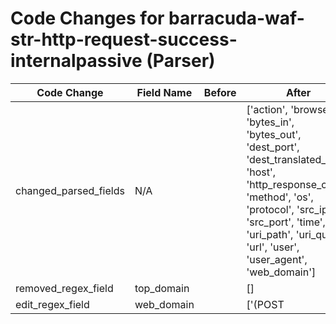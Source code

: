 # Code Changes for barracuda-waf-str-http-request-success-internalpassive (Parser)

| Code Change | Field Name | Before | After |
|-------------|------------|--------|-------|
| changed_parsed_fields | N/A |  | ['action', 'browser', 'bytes_in', 'bytes_out', 'dest_port', 'dest_translated_ip', 'host', 'http_response_code', 'method', 'os', 'protocol', 'src_ip', 'src_port', 'time', 'uri_path', 'uri_query', 'url', 'user', 'user_agent', 'web_domain'] |
| removed_regex_field | top_domain |  | [] |
| edit_regex_field | web_domain |  | ['(POST|GET)\s+\S+\s+({web_domain}[^\s]*(?:\.(?:com|net|info|edu|org|gov|co|jp|ru|de|ir|it|in|fr|info|pl|nl|es|gr|cz|eu|tv|me|jp|ca|cn|uk|my|cc|id|us|nz|biz|club|io|gg|fi|au|st|tw|asia|sg|ie|li|za|ch))+)\s', '({time}\d\d\d\d-\d\d-\d\d \d\d:\d\d:\d\d\.\d+ (\+|\-)\d+)\s+(?:-|({host}\S+))\s+(\S+\s+){2}(?:-|({dest_port}\d+))\s+(?:-|({src_ip}((([0-9a-fA-F.]{0,4}):{1,2}){1,7}([0-9a-fA-F]){0,4})|(((25[0-5]|(2[0-4]|1\d|[0-9]|)\d)\.?\b){4}))(:({src_port}\d+))?)\s+(?:-|({=src_port}\d+))\s+(\S+\s+){2}(?:-|({method}(GET|POST)))\s+(?:-|({protocol}\S+))\s+(?:-|\d{1,3}\.\d{1,3}\.\d{1,3}\.\d{1,3}|({web_domain}\S+))\s+\S+\s+(?:-|({http_response_code}\d+))\s+(?:-|({bytes_out}\d+))\s+(?:-|({bytes_in}\d+))\s+(\S+\s+){2}(?:-|({dest_translated_ip}\S+))\s+(?:-|({=dest_port}\d+))\s+(\S+\s+){5}(?:-|({action}\S+))\s+(?:-|({uri_path}\S+))\s+(?:"-"|({uri_query}[^"]+?))\s+(?:"-"|({url}[\w\-]+:\/\/\S+))\s+(?:"-"|([^"]*?))\s+"(?:-|({user_agent}[^"]+))"\s+(\S+\s+){2}(?:"-"|({user}[\w\.\-\!\#\^\~]{1,40}\$?))'] |